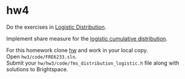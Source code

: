# hw4

Do the exercises in [Logistic Distribution](lo.pdf).

Implement share measure for the [logistic cumulative distribution](code/fms_distribution_logistic.h#L25).

For this homework clone [hw](https://github.com/FRE6233/hw) and work in your local copy.  
Open `hw3/code/FRE6233.sln`.  
Submit your `hw/hw3/code/fms_distribution_logistic.h` file along with solutions to Brightspace.  
